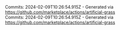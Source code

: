 Commits: 2024-02-09T10:26:54.915Z - Generated via https://github.com/marketplace/actions/artificial-grass
<br>
Commits: 2024-02-09T10:26:54.915Z - Generated via https://github.com/marketplace/actions/artificial-grass
<br>
